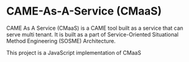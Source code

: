 # CAME-As-A-Service (CMaaS)

CAME As A Service (CMaaS) is a CAME tool built as a service that can serve multi tenant. It is built as a part of Service-Oriented Situational Method Engineering (SOSME) Architecture. 

This project is a JavaScript implementation of CMaaS


